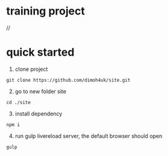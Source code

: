 # training project
//

# quick started 

 1. clone project
 ```
 git clone https://github.com/dimoh4uk/site.git
 ```
 
 2. go to new folder site 
 ```
 cd ./site
 ```
 
 3. install dependency
 ```
 npm i
 ```
 
 4. run gulp livereload server, the default browser should open  
 ```
 gulp
 ```

